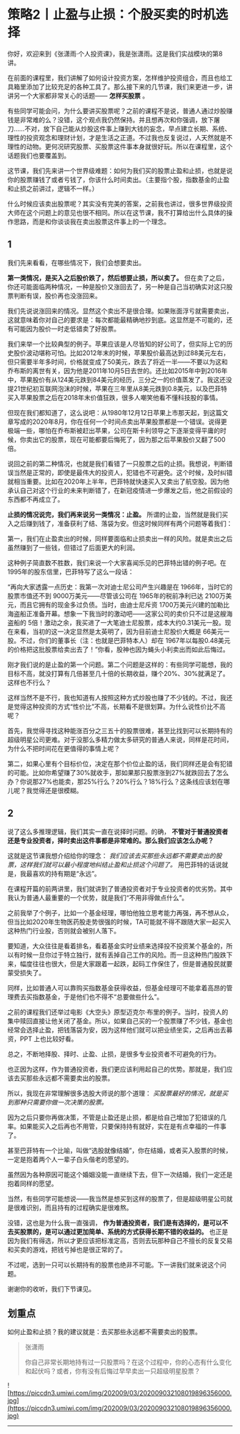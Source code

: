 # 策略2丨止盈与止损：个股买卖的时机选择

你好，欢迎来到《张潇雨·个人投资课》，我是张潇雨。这是我们实战模块的第8讲。

在前面的课程里，我们讲解了如何设计投资方案，怎样维护投资组合，而且也给工具箱里添加了比较充足的各种工具了。那么接下来的几节课，我们来更进一步，讲讲另一个大家都非常关心的话题—— **怎样买股票** 。

有些同学可能会问，为什么要讲买股票呢？之前的课程不是说，普通人通过炒股赚钱是非常难的么？没错，这个观点我仍然保持。并且想再次和你强调，放下屠刀……不对，放下自己能从炒股这件事上赚到大钱的妄念，早点建立长期、系统、理性的投资观念和理财计划，才是生活之正道。不过我也反复说过，人天然就是不理性的动物。更何况研究股票、买股票这件事本身就很好玩。所以在课程里，这个话题我们也要覆盖到。

这节课，我们先来讲一个世界级难题：如何为我们买的股票止盈和止损，也就是说你的股票赚钱了或者亏钱了，你该什么时间卖出。（主要指个股，指数基金的止盈和止损之前讲过，逻辑不一样。）

什么时候应该卖出股票呢？其实没有完美的答案，之前我也讲过，很多世界级投资大师在这个问题上的意见也很不相同。所以在这节课，我不打算给出什么具体的操作思路，而是和你谈谈我在卖出股票这件事上的一个理念。

## 1

我们先来看看，在哪些情况下，我们会想要卖出。

 **第一类情况，是买入之后股价跌了，然后想要止损，所以卖了。** 但在卖了之后，你还可能面临两种情况，一种是股价又涨回去了，另一种是自己当初确实对这只股票判断有误，股价再也没涨回来。

我们先说说涨回来的情况。显然这个卖出不是很合理。如果账面浮亏就需要卖出，这就意味着你对自己的要求是：每次都能最精确地抄到底。这显然是不可能的，还有可能因为股价一时走低错卖了好股票。

我们来举一个比较典型的例子。苹果应该是人尽皆知的好公司了，但实际上它的历史股价波动堪称可怕。比如2012年末的时候，苹果股价最高达到过88美元左右，但只需要半年多时间，价格就变成了50美元，跌去了将近一半——不要以为这和乔布斯的离世有关，因为他是2011年10月5日去世的。还比如2015年中到2016年中，苹果股价有从124美元跌到84美元的经历，三分之一的价值蒸发了。我这还没提21世纪初互联网泡沫的时候，苹果在三年里从8美元跌到0.8美元，以及巴菲特买入苹果股票之后在2018年末价值狂跌，很多人嘲笑他看不懂科技股的事情。

但现在我们都知道了，这么说吧：从1980年12月12日苹果上市那天起，到这篇文章写成的2020年8月，你在任何一个时间点卖出苹果股票都是一个错误。说得更极端一些，哪怕在乔布斯被赶出苹果，公司在斯卡利领导之下逐渐变得平庸的时候，你卖出它的股票，现在可能都要后悔死了，因为那之后苹果股价又翻了500倍。

说回之前的第二种情况，也就是我们看错了一只股票之后的止损。我想说，判断错误当然是正常的，即使是最伟大的投资人，犯错也不可避免。这个时候，及时纠错就相当重要。比如在2020年上半年，巴菲特就快速买入又卖出了航空股。因为他承认自己对这个行业的未来判断错了，在新冠疫情进一步爆发之后，他之前假设的东西都不再成立了。

 **止损的情况说完，我们再来说另一类情况：止盈。** 所谓的止盈，当然就是我们买入之后赚到钱了，准备获利了结、落袋为安。但这时候同样有两个问题等着我们：

第一，我们在止盈卖出的时候，同样要面临和止损卖出一样的风险。就是卖出之后虽然赚到了一些钱，但错过了后面更大的利润。

这种例子简直数不胜数，我们来说一个大家喜闻乐见的巴菲特出错的例子吧。在1995年的股东信里，巴菲特写了这么一段话：

“再向大家透露一点历史：我第一次对迪士尼公司产生兴趣是在 1966年，当时它的股票市值还不到 9000万美元——尽管该公司在 1965年的税前净利已达 2100万美元，而且它拥有的现金多过负债。当时，由迪士尼斥资 1700万美元兴建的加勒比海盗船正准备开幕。想象一下我当时的激动吧——这家公司的卖价只不过是这艘海盗船的 5倍！激动之余，我买进了一大笔迪士尼股票，成本大约0.31美元一股。现在来看，当初的这一决定显然是太英明了，因为目前迪士尼股价大概是 66美元一股。不过，你们的董事长（注：也就是巴菲特本人）却在 1967年以每股0.48美元的价格把这批股票给卖出去了！”你看，股神也因为蝇头小利卖出而如此后悔过。

刚才我们说的是止盈的第一个问题。第二个问题是这样的：有些同学可能想，我的目标不高，就没打算有几倍甚至几十倍的长期收益，赚个20%、30%就满足了。这样也不行么？

这样当然不是不行，我也知道有人按照这种方式炒股也赚了不少钱的。不过，我还是觉得这种投资的方式“性价比”不高，长期看不是很划算。为什么说性价比不高呢？

首先，我觉得寻找这种能涨百分之三五十的股票很难，甚至比找到可以长期持有的超级明星公司更难。对于没那么多精力做太多研究的普通人来说，同样是花时间，为什么不把时间花在更值得的事情上呢？

第二，如果心里有个目标价位，决定在那个价位止盈的话，我们同样还是会有犯错的可能。比如你希望赚了30%就收手，那如果那只股票涨到27%就跌回去了怎么办？你说那27%也能卖，那25%行么？20%行么？18%行么？这条线应该划在哪儿呢？我觉得还是很模糊。

## 2

说了这么多推理逻辑，我们其实一直在说择时问题。的确， **不管对于普通投资者还是专业投资者，择时卖出这件事都是非常难的。那么我们应该怎么办呢？**

这就是这节课我想介绍给你的理念： *我们应该去买那些永远都不需要卖出的股票，这样我们就可以最小程度地纠结止盈和止损这个问题了。* 用巴菲特的话说就是，我最喜欢的持有期是“永远”。

在课程开篇的前两讲里，我们就讲到了普通投资者对于专业投资者的优劣势。其中我认为普通人最重要的一个优势，就是我们“不用非得做点什么”。

之前我举了个例子，比如一个基金经理，哪怕他独立思考能力再强，再不想从众，但当比如2020年生物医药股走势很强的时候，TA可能就不得不跟随大家一起买入这种热门行业股，否则就会被别人落下。

要知道，大众往往是看着排名，看着基金实时业绩来选择投不投资某个基金的，所以有时候一旦你过于特立独行，就有丢掉自己工作的风险。而一旦这种热门股跌下来，幅度往往也很大，但是大家跟着一起跌，起码工作保住了，但是普通股民就要蒙受损失了。

同样，比如普通人可以靠购买指数基金获得收益，但基金经理可不能拿着高昂的管理费去买指数基金，于是他们也不得不“总要做些什么”。

之前的课程我们还举过电影《大空头》原型迈克尔·布里的例子。当时，投资人的集中赎回直接让他关闭了基金。所以，如果自己买的一个股票赚了不少钱，基金也经常会选择止盈，把钱落袋为安，因为这样他们就可以把业绩坐实，之后再出去募资，PPT 上也比较好看。

总之，不断地择股、择时、止盈、止损，是很多专业投资者不可避免的行为。

也正因为这样，作为普通投资者，我们更应该利用起自己的优势。那就是，我们应该去买那些永远都不需要卖出的股票。

所以，我现在非常理解很多选股大师说的那个道理： *买股票最好的情况，就是买到那种只需要你做一次决策的股票。*

因为之后只要你再做决策，不管是止盈还是止损，都是给自己增加了犯错误的几率。如果能买入之后再也不用管，只要保持持有就好，实在是有点幸福的一件事了。

甚至巴菲特有一个比喻，叫做“选股就像结婚”，你在结婚，或者买入股票的时候，一定是抱着两个人一辈子白头偕老的愿望的。

虽然因为各种原因可能这个婚姻没能一直继续下去，但下一次结婚，我们一定还是抱着同样的愿望。

当然，有些同学可能想说——我当然是想买到这样的股票了，但是超级明星公司就是很难识别，而且持有的过程确实是很难熬。

没错，这也是为什么我一直强调， **作为普通投资者，我们是有选择的，是可以不去买股票的，是可以通过更加简单、系统的方式获得长期不错的收益的。** 也正是因为我们有得选，所以才更应该把标准定高，否则去玩那种自己不擅长的反复交易和买卖的游戏，把钱亏掉也是很正常的了。

不过呢，选到一只可以长期持有的股票也绝非不可能。下一讲我们就来说这个问题。

谢谢你的收听，我们下节课见。

## 划重点

如何止盈和止损？我的建议就是：去买那些永远都不需要卖出的股票。

> 张潇雨
> 
> 你自己非常长期地持有过一只股票吗？在这个过程中，你的心态有什么变化和起伏吗？或者，你有没有后悔过早早卖出一只超级明星股票？

![https://piccdn3.umiwi.com/img/202009/03/202009032108019896356000.jpg](https://piccdn3.umiwi.com/img/202009/03/202009032108019896356000.jpg)

---
